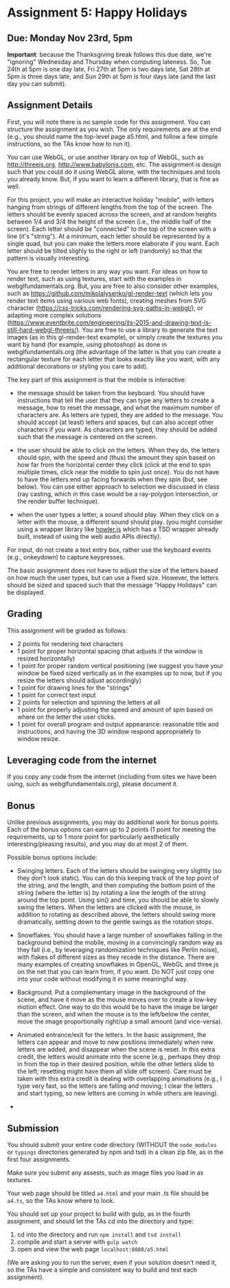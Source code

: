# Assignment 5: Happy Holidays

## Due: Monday Nov 23rd, 5pm

**Important**: because the Thanksgiving break follows this due date, we're "ignoring" Wednesday and Thursday when computing lateness.  So, Tue 24th at 5pm is one day late, Fri 27th at 5pm is two days late, Sat 28th at 5pm is three days late, and Sun 29th at 5pm is four days late (and the last day you can submit).

## Assignment Details

First, you will note there is no sample code for this assignment.  You can structure the assignment as you wish.  The only requirements are at the end (e.g., you should name the top-level page a5.html, and follow a few simple instructions, so the TAs know how to run it).

You can use WebGL, or use another library on top of WebGL, such as http://threejs.org, http://www.babylonjs.com, etc.   The assignment is design such that you could do it using WebGL alone, with the techniques and tools you already know.  But, if you want to learn a different library, that is fine as well.

For this project, you will make an interactive holiday "mobile", with letters hanging from strings of different lengths from the top of the screen.  The letters should be evenly spaced across the screen, and at random heights between 1/4 and 3/4 the height of the screen (i.e., the middle half of the screen). Each letter should be "connected" to the top of the screen with a line (it's "string"). At a minimum, each letter should be represented by a single quad, but you can make the letters more elaborate if you want.   Each letter should be tilted slighly to the right or left (randomly) so that the pattern is visually interesting.

You are free to render letters in any way you want. For ideas on how to render text, such as using textures, start with the examples in webglfundamentals.org.  But, you are free to also consider other examples, such as https://github.com/mikolalysenko/gl-render-text (which lets you render text items using various web fonts), creating meshes from SVG character (https://css-tricks.com/rendering-svg-paths-in-webgl/), or adapting more complex solutions (https://www.eventbrite.com/engineering/its-2015-and-drawing-text-is-still-hard-webgl-threejs/). You are free to use a library to generate the text images (as in this gl-render-text example), or simply create the textures you want by hand (for example, using photoshop) as done in webglfundamentals.org (the advantage of the latter is that you can create a rectangular texture for each letter that looks exactly like you want, with any additional decorations or styling you care to add).

The key part of this assignment is that the mobile is interactive:

* the message should be taken from the keyboard.  You should have instructions that tell the user that they can type any letters to create a message, how to reset the message, and what the maximum number of characters are. As letters are typed, they are added to the message.  You should accept (at least) letters and spaces, but can also accept other characters if you want.  As characters are typed, they should be added such that the message is centered on the screen.  

* the user should be able to click on the letters.  When they do, the letters should spin, with the speed and (thus) the amount they spin based on how far from the horizontal center they click (click at the end to spin multiple times, click near the middle to spin just once).  You do not have to have the letters end up facing forwards when they spin (but, see below).  You can use either approach to selection we discussed in class (ray casting, which in this case would be a ray-polygon intersection, or the render buffer technique).

* when the user types a letter, a sound should play.  When they click on a letter with the mouse, a different sound should play.  (you might consider using a wrapper library like [howler.js](http://goldfirestudios.com/blog/104/howler.js-Modern-Web-Audio-Javascript-Library) which has a TSD wrapper already built, instead of using the web audio APIs directly).

For input, do not create a text entry box, rather use the keyboard events (e.g., onkeydown) to capture keypresses.  

The basic assignment does not have to adjust the size of the letters based on how much the user types, but can use a fixed size.  However, the letters should be sized and spaced such that the message "Happy Holidays" can be displayed. 

## Grading

This assignment will be graded as follows:
* 2 points for rendering text characters
* 1 point for proper horizontal spacing (that adjusts if the window is resized horizontally)
* 1 point for proper random vertical positioning (we suggest you have your window be fixed sized vertically as in the examples up to now, but if you resize the letters should adjust accordingly)
* 1 point for drawing lines for the "strings"
* 1 point for correct text input
* 2 points for selection and spinning the letters at all
* 1 point for properly adjusting the speed and amount of spin based on where on the letter the user clicks.
* 1 point for overall program and output appearance: reasonable title and instructions, and having the 3D window respond appropriately to window resize. 

## Leveraging code from the internet

If you copy any code from the internet (including from sites we have been using, such as webglfundamentals.org), please document it.  

## Bonus

Unlike previous assignments, you may do additional work for bonus points.  Each of the bonus options can earn up to 2 points (1 point for meeting the requirements, up to 1 more point for particularly aesthetically interesting/pleasing results), and you may do at most 2 of them.

Possible bonus options include:

* Swinging letters. Each of the letters should be swinging very slightly (so they don't look static).  You can do this keeping track of the top point of the string, and the length, and then computing the bottom point of the string (where the letter is) by rotating a line the length of the string around the top point.  Using sin() and time, you should be able to slowly swing the letters.  When the letters are clicked with the mouse, in addition to rotating as described above, the letters should swing more dramatically, settling down to the gentle swings as the rotation stops.  

* Snowflakes.  You should have a large number of snowflakes falling in the background behind the mobile, moving in a convincingly random way as they fall (i.e., by leveraging randomization techniques like Perlin noise), with flakes of different sizes as they recede in the distance.  There are many examples of creating snowflakes in OpenGL, WebGL and three.js on the net that you can learn from, if you want.  Do NOT just copy one into your code without modifying it in some meaningful way.

* Background.  Put a complementary image in the background of the scene, and have it move as the mouse moves over to create a low-key motion effect. One way to do this would be to have the image be larger than the screen, and when the mouse is to the left/below the center, move the image proportionally right/up a small amount (and vice-versa).

* Animated entrance/exit for the letters.  In the basic assignment, the letters can appear and move to new positions immediately when new letters are added, and disappear when the scene is reset.  In this extra credit, the letters would animate into the scene (e.g., perhaps they drop in from the top in their desired position, while the other letters slide to the left;  resetting might have them all slide off screen).  Care must be taken with this extra credit is dealing with overlapping animations (e.g., I type very fast, so the letters are falling and moving;  I clear the letters and start typing, so new letters are coming in while others are leaving).

* 

## Submission

You should submit your entire code directory (WITHOUT the ```node_modules``` or ```typings``` directories generated by npm and tsd) in a clean zip file, as in the first four assignments.  

Make sure you submit any assests, such as image files you load in as textures.

Your web page should be titled ```a4.html``` and your main .ts file should be ```a4.ts```, so the TAs know where to look.    

You should set up your project to build with gulp, as in the fourth assignment, and should let the TAs cd into the directory and type:
1. cd into the directory and run ```npm install``` and ```tsd install```
2. compile and start a server with ```gulp watch```
3. open and view the web page ```localhost:8080/a5.html```

(We are asking you to run the server, even if your solution doesn't need it, so the TAs have a simple and consistent way to build and test each assignment).